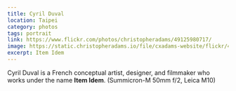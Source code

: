 ```yaml
---
title: Cyril Duval
location: Taipei
category: photos
tags: portrait
link: https://www.flickr.com/photos/christopheradams/49125980717/
image: https://static.christopheradams.io/file/cxadams-website/flickr/49125980717_1c7d6c0928_k.jpg
excerpt: Item Idem
---
```


Cyril Duval is a French conceptual artist, designer, and filmmaker who works
under the name **Item Idem**.
(Summicron-M 50mm f/2, Leica M10)
